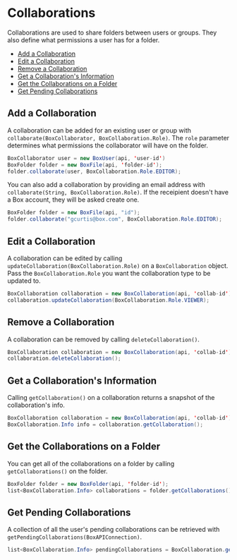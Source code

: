 Collaborations
==============

Collaborations are used to share folders between users or groups. They also
define what permissions a user has for a folder.

* [Add a Collaboration](#add-a-collaboration)
* [Edit a Collaboration](#edit-a-collaboration)
* [Remove a Collaboration](#remove-a-collaboration)
* [Get a Collaboration's Information](#get-a-collaborations-information)
* [Get the Collaborations on a Folder](#get-the-collaborations-on-a-folder)
* [Get Pending Collaborations](#get-pending-collaborations)

Add a Collaboration
-------------------

A collaboration can be added for an existing user or group with
`collaborate(BoxCollaborator, BoxCollaboration.Role)`. The
`role` parameter determines what permissions the collaborator will have on the
folder.

```java
BoxCollaborator user = new BoxUser(api, 'user-id')
BoxFolder folder = new BoxFile(api, 'folder-id');
folder.collaborate(user, BoxCollaboration.Role.EDITOR);
```

You can also add a collaboration by providing an email address with
`collaborate(String, BoxCollaboration.Role)`. If the receipient
doesn't have a Box account, they will be asked create one.

```java
BoxFolder folder = new BoxFile(api, "id");
folder.collaborate("gcurtis@box.com", BoxCollaboration.Role.EDITOR);
```

Edit a Collaboration
--------------------

A collaboration can be edited by calling `updateCollaboration(BoxCollaboration.Role)` 
on a `BoxCollaboration` object.  Pass the `BoxCollaboration.Role` you want the 
collaboration type to be updated to.

```java
BoxCollaboration collaboration = new BoxCollaboration(api, 'collab-id');
collaboration.updateCollaboration(BoxCollaboration.Role.VIEWER);
```

Remove a Collaboration
----------------------

A collaboration can be removed by calling `deleteCollaboration()`.

```java
BoxCollaboration collaboration = new BoxCollaboration(api, 'collab-id');
collaboration.deleteCollaboration();
```

Get a Collaboration's Information
---------------------------------

Calling `getCollaboration()` on a collaboration returns a snapshot of the
collaboration's info.

```java
BoxCollaboration collaboration = new BoxCollaboration(api, 'collab-id');
BoxCollaboration.Info info = collaboration.getCollaboration();
```

Get the Collaborations on a Folder
----------------------------------

You can get all of the collaborations on a folder by calling
`getCollaborations()` on the folder.

```java
BoxFolder folder = new BoxFolder(api, 'folder-id');
list<BoxCollaboration.Info> collaborations = folder.getCollaborations();
```

Get Pending Collaborations
--------------------------

A collection of all the user's pending collaborations can be retrieved with
`getPendingCollaborations(BoxAPIConnection)`.

```java
list<BoxCollaboration.Info> pendingCollaborations = BoxCollaboration.getPendingCollaborations(api);
```
